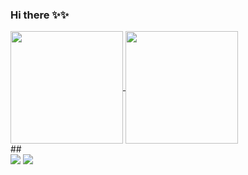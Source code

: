 ### Hi there ✨✨

<!--
**saratiedt/saratiedt** is a ✨ _special_ ✨ repository because its `README.md` (this file) appears on your GitHub profile.

Here are some ideas to get you started:

- 🔭 I’m currently working on ...
- 🌱 I’m currently learning ...
- 👯 I’m looking to collaborate on ...
- 🤔 I’m looking for help with ...
- 💬 Ask me about ...
- 📫 How to reach me: ...
- 😄 Pronouns: ...
- ⚡ Fun fact: ...
-->

<a href="https://github.com/saratiedt">
  <img height="180em" align="center"  src="https://github-readme-stats.vercel.app/api?username=saratiedt&count_private=true&show_icons=true&theme=nightowl&hide_border=true&include_all_commits=true&layout=compact&)" />
</a>
<a href="https://github.com/saratiedt">
  <img height="180em" align="center" src="https://github-readme-stats.vercel.app/api/top-langs/?username=saratiedt&&langs_count=8&layout=compact&theme=nightowl&hide_border=true&include_all_commits=true&&count_private=true&)" />
</a>
<br>
  ##
<br>

 <div>
  <a href="https://www.linkedin.com/in/sara-cristine-tiedt-270472174/" target="_blank"><img src="https://img.shields.io/badge/-LinkedIn-%230077B5?style=for-the-badge&logo=linkedin&logoColor=white" target="_blank"></a>
  <a href="https://www.instagram.com/sara.tiedt/"><img src="https://img.shields.io/badge/-Instagram-%23E4405F?style=for-the-badge&logo=instagram&logoColor=white" target="_blank"></a>
</div>
